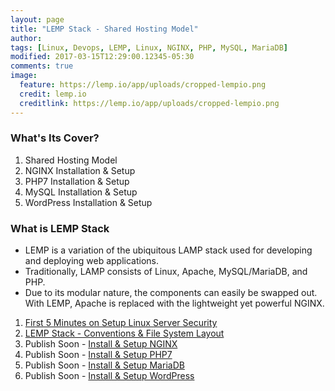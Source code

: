 ```yaml
---
layout: page
title: "LEMP Stack - Shared Hosting Model"
author:
tags: [Linux, Devops, LEMP, Linux, NGINX, PHP, MySQL, MariaDB]
modified: 2017-03-15T12:29:00.12345-05:30
comments: true
image:
  feature: https://lemp.io/app/uploads/cropped-lempio.png
  credit: lemp.io
  creditlink: https://lemp.io/app/uploads/cropped-lempio.png
---
```


### What's Its Cover?

1. Shared Hosting Model
1. NGINX Installation & Setup
1. PHP7 Installation & Setup
1. MySQL Installation & Setup
1. WordPress Installation & Setup

### What is LEMP Stack
* LEMP is a variation of the ubiquitous LAMP stack used for developing and deploying web applications.
* Traditionally, LAMP consists of Linux, Apache, MySQL/MariaDB, and PHP.
* Due to its modular nature, the components can easily be swapped out. With LEMP, Apache is replaced with the lightweight yet powerful NGINX.

1. <a href="/devops/lemp/first-5-minutes-on-setup-linux-server-security/"> First 5 Minutes on Setup Linux Server Security </a>
1. <a href="/devops/lemp/lemp-stack-conventions-and-file-system-layout/"> LEMP Stack - Conventions & File System Layout </a>
1. Publish Soon - <a href="#"> Install & Setup NGINX </a>
1. Publish Soon - <a href="#"> Install & Setup PHP7 </a>
1. Publish Soon - <a href="#"> Install & Setup MariaDB </a>
1. Publish Soon - <a href="#"> Install & Setup WordPress </a>
